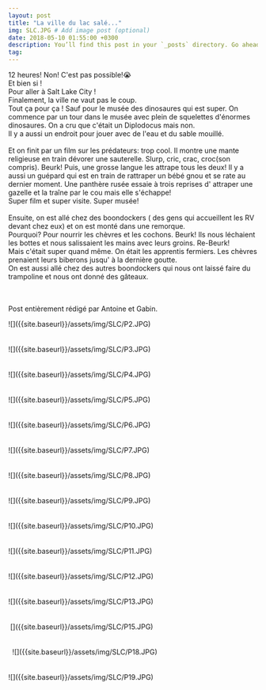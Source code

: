 ```yaml
---
layout: post
title: "La ville du lac salé..."
img: SLC.JPG # Add image post (optional)
date: 2018-05-10 01:55:00 +0300
description: You’ll find this post in your `_posts` directory. Go ahead and edit it and re-build the site to see your changes. # Add post description (optional)
tag: 
---
```

<p> 


12 heures! Non! C'est pas possible!😭<br/>
Et bien si !<br/>
Pour aller à Salt Lake City !<br/>
Finalement, la ville ne vaut pas le coup. <br/>
Tout ça pour ça ! Sauf pour le musée des dinosaures qui est super. 
On commence par un tour dans le musée avec plein de squelettes d'énormes
 dinosaures. On a cru que c'était un Diplodocus mais non.<br/>
Il y a aussi un endroit pour jouer avec de l'eau et du sable mouillé.
<br/><br/>
Et on finit par un film sur les prédateurs: trop cool. 
Il montre une mante religieuse en train dévorer une sauterelle. 
Slurp, cric, crac, croc(son compris). Beurk! 
Puis, une grosse langue les attrape tous les deux! 
Il y a aussi un guépard qui est en train de rattraper un bébé gnou 
et se rate au dernier moment. Une panthère rusée essaie à trois reprises
d' attraper une gazelle et la traîne par le cou mais elle s'échappe!
 <br/>
Super film et super visite. Super musée!
<br/><br/>
Ensuite, on est allé chez des boondockers
( des gens qui accueillent les RV devant chez eux) 
et on est monté dans une remorque.<br/>
 Pourquoi? Pour nourrir les chèvres et les cochons. Beurk! 
 Ils nous léchaient les bottes et nous salissaient les 
 mains avec leurs groins. Re-Beurk!<br/>
  Mais c'était super quand même.
   On était les apprentis fermiers. 
   Les chèvres prenaient leurs biberons jusqu' à la dernière goutte.
   <br/> 
   On est aussi allé chez des autres boondockers qui nous ont laissé
    faire du trampoline et  nous ont donné des gâteaux.

<br/><br/>
Post entièrement rédigé par Antoine et Gabin.

</p>
![]({{site.baseurl}}/assets/img/SLC/P2.JPG)<br/><br/><br/>
![]({{site.baseurl}}/assets/img/SLC/P3.JPG)<br/><br/><br/>
![]({{site.baseurl}}/assets/img/SLC/P4.JPG)<br/><br/><br/>
![]({{site.baseurl}}/assets/img/SLC/P5.JPG)<br/><br/><br/>
![]({{site.baseurl}}/assets/img/SLC/P6.JPG)<br/><br/><br/>
![]({{site.baseurl}}/assets/img/SLC/P7.JPG)<br/><br/><br/>
![]({{site.baseurl}}/assets/img/SLC/P8.JPG)<br/><br/><br/>
![]({{site.baseurl}}/assets/img/SLC/P9.JPG)<br/><br/><br/>
![]({{site.baseurl}}/assets/img/SLC/P10.JPG)<br/><br/><br/>
![]({{site.baseurl}}/assets/img/SLC/P11.JPG)<br/><br/><br/>
![]({{site.baseurl}}/assets/img/SLC/P12.JPG)<br/><br/><br/>
![]({{site.baseurl}}/assets/img/SLC/P13.JPG)<br/><br/><br/>
<img class="Rot270" src="{{site.baseurl}}/assets/img/SLC/P14.JPG" alt="">
[]({{site.baseurl}}/assets/img/SLC/P15.JPG)<br/><br/><br/>
<img class="Rot270" src="{{site.baseurl}}/assets/img/SLC/P16.JPG" alt="">
<img class="Rot270" src="{{site.baseurl}}/assets/img/SLC/P17.JPG" alt="">
![]({{site.baseurl}}/assets/img/SLC/P18.JPG)<br/><br/><br/>
![]({{site.baseurl}}/assets/img/SLC/P19.JPG)<br/><br/><br/>
<img class="Rot270" src="{{site.baseurl}}/assets/img/SLC/P20.JPG" alt="">
<img class="Rot270" src="{{site.baseurl}}/assets/img/SLC/P1.JPG" alt="">






